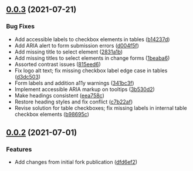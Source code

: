 ## [0.0.3](https://github.com/raft-tech/django-admin-508/compare/v0.0.2...v0.0.3) (2021-07-21)


### Bug Fixes

* Add accessible labels to checkbox elements in tables ([b14237d](https://github.com/raft-tech/django-admin-508/commit/b14237d8b64e54ce2b0d5590d929c15eaf5ce99a))
* Add ARIA alert to form submission errors ([d004f5f](https://github.com/raft-tech/django-admin-508/commit/d004f5f005750f589440bd280ad539f3af6bb7a9))
* Add missing title to select element ([2831a1b](https://github.com/raft-tech/django-admin-508/commit/2831a1ba4bec60037a7e61a246d5d53c2deff9c9))
* Add missing titles to select elements in change forms ([1beaba6](https://github.com/raft-tech/django-admin-508/commit/1beaba6454735452121fe72a15c34a22f7eeba73))
* Assorted contrast issues ([815eed6](https://github.com/raft-tech/django-admin-508/commit/815eed6c21b774a6e1f42f61d93e901ced9f3418))
* Fix logo alt text; fix missing checkbox label edge case in tables ([d3dc503](https://github.com/raft-tech/django-admin-508/commit/d3dc5032fd1c10929a4e446bd02658f6d460b439))
* Form labels and addition a11y warnings ([341bc3f](https://github.com/raft-tech/django-admin-508/commit/341bc3fee0ef717f67c6836ee372796508db1f5c))
* Implement accessible ARIA markup on tooltips ([3b530d2](https://github.com/raft-tech/django-admin-508/commit/3b530d2d8c479aff664185cec9d84e235c3709b1))
* Make headings consistent ([eea758c](https://github.com/raft-tech/django-admin-508/commit/eea758c9fb3d5c7cd6769dfe885ca8ef7a517f18))
* Restore heading styles and fix conflict ([c7b22af](https://github.com/raft-tech/django-admin-508/commit/c7b22afca77487c0a921b13cd9cb9e4758920aac))
* Revise solution for table checkboxes; fix missing labels in internal table checkbox elements ([b98695c](https://github.com/raft-tech/django-admin-508/commit/b98695cf5c6a03eb726802bb1b468a97b9325763))



## [0.0.2](https://github.com/raft-tech/django-admin-508/compare/dfd6ef2fd01637e35fdb84e93ced34ca63e84ecd...v0.0.2) (2021-07-01)


### Features

* Add changes from initial fork publication ([dfd6ef2](https://github.com/raft-tech/django-admin-508/commit/dfd6ef2fd01637e35fdb84e93ced34ca63e84ecd))
